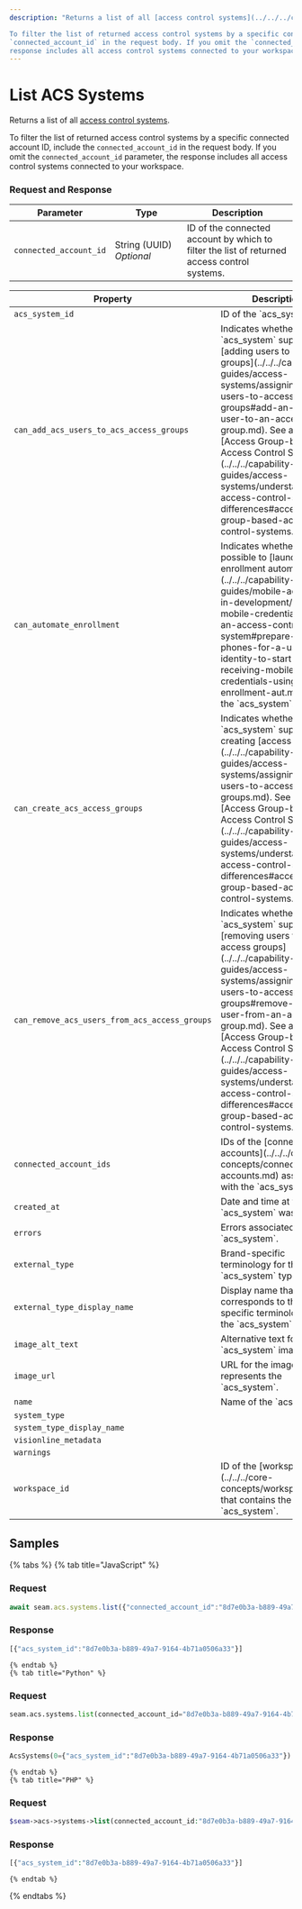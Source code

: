 ```yaml
---
description: "Returns a list of all [access control systems](../../../capability-guides/access-systems.md).

To filter the list of returned access control systems by a specific connected account ID, include the 
`connected_account_id` in the request body. If you omit the `connected_account_id` parameter, the 
response includes all access control systems connected to your workspace."
---
```


# List ACS Systems

Returns a list of all [access control systems](../../../capability-guides/access-systems.md).

To filter the list of returned access control systems by a specific connected account ID, include the 
`connected_account_id` in the request body. If you omit the `connected_account_id` parameter, the 
response includes all access control systems connected to your workspace.

### Request and Response

<table>
  <thead>
    <tr>
      <th>Parameter</th>
      <th width='112.33333333333331'>Type</th>
      <th>Description</th>
    </tr>
  </thead>
  <tbody>
      <tr>
        <td><code>connected_account_id</code></td>
        <td>String (UUID)<br /><em>Optional</em></td>
        <td>ID of the connected account by which to filter the list of returned access control systems.</td>
      </tr>
  </tbody>
</table>


<table>
  <thead>
    <tr>
      <th width="310">Property</th>
      <th>Description</th>
    </tr>
  </thead>
  <tbody>
      <tr>
        <td><code>acs_system_id</code></td>
        <td>ID of the `acs_system`.</td>
      </tr>
      <tr>
        <td><code>can_add_acs_users_to_acs_access_groups</code></td>
        <td>Indicates whether the `acs_system` supports [adding users to access groups](../../../capability-guides/access-systems/assigning-users-to-access-groups#add-an-acs-user-to-an-access-group.md). See also [Access Group-based Access Control Systems](../../../capability-guides/access-systems/understanding-access-control-system-differences#access-group-based-access-control-systems.md).</td>
      </tr>
      <tr>
        <td><code>can_automate_enrollment</code></td>
        <td>Indicates whether it is possible to [launch enrollment automations](../../../capability-guides/mobile-access-in-development/issuing-mobile-credentials-from-an-access-control-system#prepare-the-phones-for-a-user-identity-to-start-receiving-mobile-credentials-using-an-enrollment-aut.md) for the `acs_system`.</td>
      </tr>
      <tr>
        <td><code>can_create_acs_access_groups</code></td>
        <td>Indicates whether the `acs_system` supports creating [access groups](../../../capability-guides/access-systems/assigning-users-to-access-groups.md). See also [Access Group-based Access Control Systems](../../../capability-guides/access-systems/understanding-access-control-system-differences#access-group-based-access-control-systems.md).</td>
      </tr>
      <tr>
        <td><code>can_remove_acs_users_from_acs_access_groups</code></td>
        <td>Indicates whether the `acs_system` supports [removing users from access groups](../../../capability-guides/access-systems/assigning-users-to-access-groups#remove-an-acs-user-from-an-access-group.md). See also [Access Group-based Access Control Systems](../../../capability-guides/access-systems/understanding-access-control-system-differences#access-group-based-access-control-systems.md).</td>
      </tr>
      <tr>
        <td><code>connected_account_ids</code></td>
        <td>IDs of the [connected accounts](../../../core-concepts/connected-accounts.md) associated with the `acs_system`.</td>
      </tr>
      <tr>
        <td><code>created_at</code></td>
        <td>Date and time at which the `acs_system` was created.</td>
      </tr>
      <tr>
        <td><code>errors</code></td>
        <td>Errors associated with the `acs_system`.</td>
      </tr>
      <tr>
        <td><code>external_type</code></td>
        <td>Brand-specific terminology for the `acs_system` type.</td>
      </tr>
      <tr>
        <td><code>external_type_display_name</code></td>
        <td>Display name that corresponds to the brand-specific terminology for the `acs_system` type.</td>
      </tr>
      <tr>
        <td><code>image_alt_text</code></td>
        <td>Alternative text for the `acs_system` image.</td>
      </tr>
      <tr>
        <td><code>image_url</code></td>
        <td>URL for the image that represents the `acs_system`.</td>
      </tr>
      <tr>
        <td><code>name</code></td>
        <td>Name of the `acs_system`.</td>
      </tr>
      <tr>
        <td><code>system_type</code></td>
        <td></td>
      </tr>
      <tr>
        <td><code>system_type_display_name</code></td>
        <td></td>
      </tr>
      <tr>
        <td><code>visionline_metadata</code></td>
        <td></td>
      </tr>
      <tr>
        <td><code>warnings</code></td>
        <td></td>
      </tr>
      <tr>
        <td><code>workspace_id</code></td>
        <td>ID of the [workspace](../../../core-concepts/workspaces.md) that contains the `acs_system`.</td>
      </tr>
  </tbody>
</table>

## Samples

{% tabs %}
    {% tab title="JavaScript" %}
  ### Request
  ```javascript
  await seam.acs.systems.list({"connected_account_id":"8d7e0b3a-b889-49a7-9164-4b71a0506a33"})
  ```

  ### Response
  ```javascript
  [{"acs_system_id":"8d7e0b3a-b889-49a7-9164-4b71a0506a33"}]
  ```
    {% endtab %}
    {% tab title="Python" %}
  ### Request
  ```python
  seam.acs.systems.list(connected_account_id="8d7e0b3a-b889-49a7-9164-4b71a0506a33")
  ```

  ### Response
  ```python
  AcsSystems(0={"acs_system_id":"8d7e0b3a-b889-49a7-9164-4b71a0506a33"})
  ```
    {% endtab %}
    {% tab title="PHP" %}
  ### Request
  ```php
  $seam->acs->systems->list(connected_account_id:"8d7e0b3a-b889-49a7-9164-4b71a0506a33")
  ```

  ### Response
  ```php
  [{"acs_system_id":"8d7e0b3a-b889-49a7-9164-4b71a0506a33"}]
  ```
    {% endtab %}
{% endtabs %}

